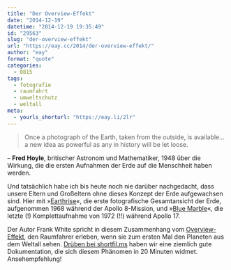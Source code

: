 ```yaml
---
title: "Der Overview-Effekt"
date: "2014-12-19"
datetime: "2014-12-19 19:35:49"
id: "29563"
slug: "der-overview-effekt"
url: "https://eay.cc/2014/der-overview-effekt/"
author: "eay"
format: "quote"
categories:
  - 0815
tags:
  - fotografie
  - raumfahrt
  - umweltschutz
  - weltall
meta:
  - yourls_shorturl: "https://eay.li/2lr"
---
```


> Once a photograph of the Earth, taken from the outside, is available... a new idea as powerful as any in history will be let loose.

– **Fred Hoyle**, britischer Astronom und Mathematiker, 1948 über die Wirkung, die die ersten Aufnahmen der Erde auf die Menschheit haben werden.

Und tatsächlich habe ich bis heute noch nie darüber nachgedacht, dass unsere Eltern und Großeltern ohne dieses Konzept der Erde aufgewachsen sind. Hier mit »[Earthrise](http://de.wikipedia.org/wiki/Earthrise)«, die erste fotografische Gesamtansicht der Erde, aufgenommen 1968 während der Apollo 8-Mission, und »[Blue Marble](http://de.wikipedia.org/wiki/Blue_Marble)«, die letzte (!) Komplettaufnahme von 1972 (!!) während Apollo 17.

Der Autor Frank White spricht in diesem Zusammenhang vom [Overview-Effekt](http://de.wikipedia.org/wiki/Overview-Effekt), den Raumfahrer erleben, wenn sie zum ersten Mal den Planeten aus dem Weltall sehen. [Drüben bei shortfil.ms](http://shortfil.ms/film/overview-2012) haben wir eine ziemlich gute Dokumentation, die sich diesem Phänomen in 20 Minuten widmet. Ansehempfehlung!
